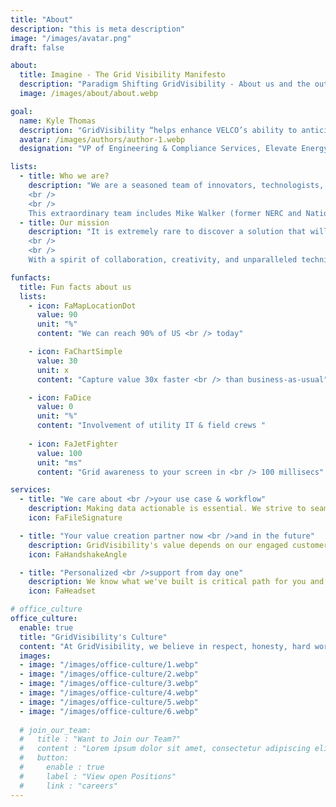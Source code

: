 ```yaml
---
title: "About"
description: "this is meta description"
image: "/images/avatar.png"
draft: false

about:
  title: Imagine - The Grid Visibility Manifesto
  description: "Paradigm Shifting GridVisibility - About us and the outcome of working with US. Rapid, low-latency feedback tranforms. Why is this paradigm shifting and what does that mean. People are making decisions today based on inhereted constraints. Can't imagine unlimited bandwidth that is ubiquitous, available, accessible, etc. Just imagine how you can transformt he monitoring and mangement of the grid. Imagine a constant grid signal for VPP, DR, etc. Join us... We're more than 1-minute data. I've never seen. I didn't think this was possible. Continuous Point on Wave, NOT snippets. Note 2 - 3 seconds of an event. Let's look 5 minutes before...because we can. We're always there. That's the essence of the change we are bringing to the industry. Let us show you. GridVisibility harnesses the broadband industry’s existing communication network assets to solve one of THE biggest grid challenges today - how to provide real-time awareness of the state of the distribution grid, cost efficiently, rapidly and at scale...now."
  image: /images/about/about.webp

goal:
  name: Kyle Thomas
  description: "GridVisibility “helps enhance VELCO’s ability to anticipate and adapt to grid transformation during the energy transition.”"
  avatar: /images/authors/author-1.webp
  designation: "VP of Engineering & Compliance Services, Elevate Energy Consulting"

lists:
  - title: Who we are?
    description: "We are a seasoned team of innovators, technologists, communications and utility experts. The founders, Scott Caruso and Steve Glennon, worked for over seven years together at CableLabs developing the GridVisibility Platform. In 2024, we acquired a license to the patented technology, and formally launched GridVisibility, inc. in January 2025.
    <br />
    <br />
    This extraordinary team includes Mike Walker (former NERC and National Grid USA executive), Matt Burks (former Chief Strategy Officer at E Source), and Ralph Brown (former CTO at CableLabs)."
  - title: Our mission
    description: "It is extremely rare to discover a solution that will fundamentally transform the world, along with a team that can do it. In these changing times, GridVisibility provides a common sense, yet paradigm shifting, solution for grid monitoring and operations.
    <br />
    <br />
    With a spirit of collaboration, creativity, and unparalleled technical acumen, GridVisibility’s mission is to solve the hardest grid reliability, resiliency, and security challenges in generations, by providing high fidelity, low latency, holistic GridVisibility to energy professionals on the front lines. Come with us as we transform the change the world together!"

funfacts:
  title: Fun facts about us
  lists:
    - icon: FaMapLocationDot
      value: 90
      unit: "%"
      content: "We can reach 90% of US <br /> today"

    - icon: FaChartSimple
      value: 30
      unit: x
      content: "Capture value 30x faster <br /> than business-as-usual"

    - icon: FaDice
      value: 0
      unit: "%"
      content: "Involvement of utility IT & field crews "
      
    - icon: FaJetFighter
      value: 100
      unit: "ms"
      content: "Grid awareness to your screen in <br /> 100 millisecs"

services:
  - title: "We care about <br />your use case & workflow"
    description: Making data actionable is essential. We strive to seamlessly integrate GVP into your workflow.  
    icon: FaFileSignature

  - title: "Your value creation partner now <br />and in the future"
    description: GridVisibility's value depends on our engaged customer collaboration. We're with you.
    icon: FaHandshakeAngle

  - title: "Personalized <br />support from day one"
    description: We know what we've built is critical path for you and your grid. We've got your back every step of the way. 
    icon: FaHeadset

# office_culture
office_culture:
  enable: true
  title: "GridVisibility's Culture"
  content: "At GridVisibility, we believe in respect, honesty, hard work, humanity, and fun."
  images:
  - image: "/images/office-culture/1.webp"
  - image: "/images/office-culture/2.webp"
  - image: "/images/office-culture/3.webp"
  - image: "/images/office-culture/4.webp"
  - image: "/images/office-culture/5.webp"
  - image: "/images/office-culture/6.webp"
  
  # join_our_team:
  #   title : "Want to Join our Team?"
  #   content : "Lorem ipsum dolor sit amet, consectetur adipiscing elit. Consequat eget amtempus eu at consecttur."
  #   button:
  #     enable : true
  #     label : "View open Positions"
  #     link : "careers"
---
```


